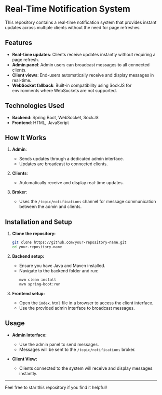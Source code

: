 # Real-Time Notification System

This repository contains a real-time notification system that provides instant updates across multiple clients without the need for page refreshes.

## Features

- **Real-time updates**: Clients receive updates instantly without requiring a page refresh.
- **Admin panel**: Admin users can broadcast messages to all connected clients.
- **Client views**: End-users automatically receive and display messages in real-time.
- **WebSocket fallback**: Built-in compatibility using SockJS for environments where WebSockets are not supported.

## Technologies Used

- **Backend**: Spring Boot, WebSocket, SockJS
- **Frontend**: HTML, JavaScript

## How It Works

1. **Admin**:
   - Sends updates through a dedicated admin interface.
   - Updates are broadcast to connected clients.

2. **Clients**:
   - Automatically receive and display real-time updates.

3. **Broker**:
   - Uses the `/topic/notifications` channel for message communication between the admin and clients.

## Installation and Setup

1. **Clone the repository:**
   ```bash
   git clone https://github.com/your-repository-name.git
   cd your-repository-name
   ```

2. **Backend setup:**
   - Ensure you have Java and Maven installed.
   - Navigate to the backend folder and run:
     ```bash
     mvn clean install
     mvn spring-boot:run
     ```

3. **Frontend setup:**
   - Open the `index.html` file in a browser to access the client interface.
   - Use the provided admin interface to broadcast messages.

## Usage

- **Admin Interface:**
  - Use the admin panel to send messages.
  - Messages will be sent to the `/topic/notifications` broker.

- **Client View:**
  - Clients connected to the system will receive and display messages instantly.



---

Feel free to star this repository if you find it helpful!
